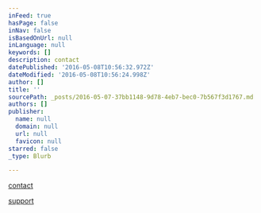 ```yaml
---
inFeed: true
hasPage: false
inNav: false
isBasedOnUrl: null
inLanguage: null
keywords: []
description: contact
datePublished: '2016-05-08T10:56:32.972Z'
dateModified: '2016-05-08T10:56:24.998Z'
author: []
title: ''
sourcePath: _posts/2016-05-07-37bb1148-9d78-4eb7-bec0-7b567f3d1767.md
authors: []
publisher:
  name: null
  domain: null
  url: null
  favicon: null
starred: false
_type: Blurb

---
```

[contact][0]

[support][1]

[0]: mailto:macello@macello.pl 
[1]: https://patronite.pl/profil/35/maciej-lukaszuk